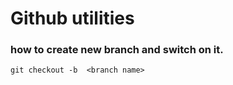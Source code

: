 # Github utilities

### how to create new branch and switch on it.
```
git checkout -b  <branch name>
